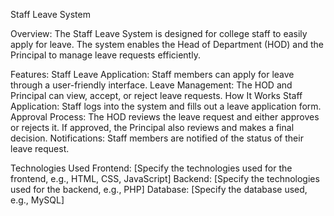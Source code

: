 Staff Leave System

Overview:
The Staff Leave System is designed for college staff to easily apply for leave. The system enables the Head of Department (HOD) and the Principal to manage leave requests efficiently.

Features:
Staff Leave Application: Staff members can apply for leave through a user-friendly interface.
Leave Management: The HOD and Principal can view, accept, or reject leave requests.
How It Works
Staff Application: Staff logs into the system and fills out a leave application form.
Approval Process: The HOD reviews the leave request and either approves or rejects it. If approved, the Principal also reviews and makes a final decision.
Notifications: Staff members are notified of the status of their leave request.

Technologies Used
Frontend: [Specify the technologies used for the frontend, e.g., HTML, CSS, JavaScript]
Backend: [Specify the technologies used for the backend, e.g., PHP]
Database: [Specify the database used, e.g., MySQL]
